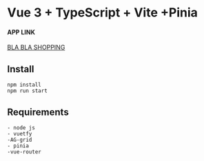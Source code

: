 # Vue 3 + TypeScript + Vite +Pinia

#### APP LINK
[BLA BLA SHOPPING](https://vermillion-salamander-ddbe80.netlify.app/)


## Install
```javascrıpt
npm install
npm run start
```

## Requirements
```javascrıpt
- node js
- vuetfy
-AG-grid
- pinia
-vue-router
```




